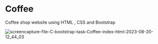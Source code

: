 # Coffee
Coffee shop website using HTML , CSS and Bootstrap


![screencapture-file-C-bootstrap-task-Coffee-index-html-2023-08-20-12_44_03](https://github.com/KomalR2003/Coffee/assets/138985585/be1be3f9-8b76-451d-bdba-f7d7046f6f42)

